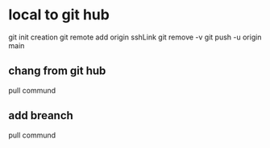 # local to git hub
git init
creation
git remote add origin sshLink
git remove -v
git push -u origin main


## chang from git hub

pull commund 

## add breanch 

pull commund 

